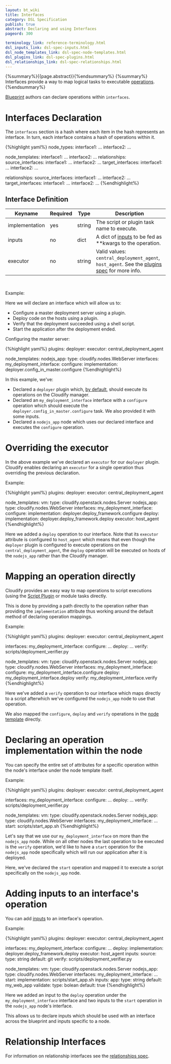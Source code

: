 ```yaml
---
layout: bt_wiki
title: Interfaces
category: DSL Specification
publish: true
abstract: Declaring and using Interfaces
pageord: 300

terminology_link: reference-terminology.html
dsl_inputs_link: dsl-spec-inputs.html
dsl_node_templates_link: dsl-spec-node-templates.html
dsl_plugins_link: dsl-spec-plugins.html
dsl_relationships_link: dsl-spec-relationships.html
---
```

{%summary%}{{page.abstract}}{%endsummary%}
{%summary%}
Interfaces provide a way to map logical tasks to executable [operations]({{page.terminology_link}}#operation).
{%endsummary%}

[Blueprint]({{page.terminology_link}}#blueprint) authors can declare operations within `interfaces`.

# Interfaces Declaration

The `interfaces` section is a hash where each item in the hash represents an interface. In turn, each interface contains a hash of operations within it.

{%highlight yaml%}
node_types:
  interface1:
    ...
  interface2:
    ...

node_templates:
  interface1:
    ...
  interface2:
    ...
  relationships:
    source_interfaces:
      interface1:
        ...
      interface2:
        ...
    target_interfaces:
      interface1:
        ...
      interface2:
        ...

relationships:
  source_interfaces:
    interface1:
      ...
    interface2:
      ...
  target_interfaces:
    interface1:
      ...
    interface2:
      ...
{%endhighlight%}

## Interface Definition

Keyname          | Required | Type        | Description
-----------      | -------- | ----        | -----------
implementation   | yes      | string      | The script or plugin task name to execute.
inputs           | no       | dict        | A dict of [inputs]({{page.dsl_inputs_link}}) to be fed as **kwargs to the operation.
executor         | no       | string      | Valid values: `central_deployment_agent`, `host_agent`. See the [plugins spec]({{page.dsl_plugins_link}}) for more info.

<br>

Example:

Here we will declare an interface which will allow us to:

* Configure a master deployment server using a plugin.
* Deploy code on the hosts using a plugin.
* Verify that the deployment succeeded using a shell script.
* Start the application after the deployment ended.

Configuring the master server:

{%highlight yaml%}
plugins:
  deployer:
    executor: central_deployment_agent

node_templates:
  nodejs_app:
    type: cloudify.nodes.WebServer
    interfaces:
      my_deployment_interface:
        configure:
          implementation: deployer.config_in_master.configure
{%endhighlight%}

In this example, we've:
* Declared a `deployer` plugin which, [by default](#overriding-the-executor), should execute its operations on the Cloudify manager.
* Declared an `my_deployment_interface` interface with a `configure` operation which should execute the `deployer.config_in_master.configure` task. We also provided it with some inputs.
* Declared a `nodejs_app` node which uses our declared interface and executes the `configure` operation.


# Overriding the executor

In the above example we've declared an `executor` for our `deployer` plugin.
Cloudify enables declaring an `executor` for a single operation thus overriding the previous declaration.

Example:

{%highlight yaml%}
plugins:
  deployer:
    executor: central_deployment_agent

node_templates:
  vm:
    type: cloudify.openstack.nodes.Server
  nodejs_app:
    type: cloudify.nodes.WebServer
    interfaces:
      my_deployment_interface:
        configure:
          implementation: deployer.deploy_framework.configure
        deploy:
          implementation: deployer.deploy_framework.deploy
          executor: host_agent
{%endhighlight%}

Here we added a `deploy` operation to our interface. Note that its `executor` attribute is configured to `host_agent` which means that even though the `deployer` plugin is configured to execute operations on the `central_deployment_agent`, the `deploy` operation will be executed on hosts of the `nodejs_app` rather than the Cloudify manager.


# Mapping an operation directly

Cloudify provides an easy way to map operations to script executions (using the [Script Plugin]({{page.script_plugin_link}}) or module tasks directly.

This is done by providing a path directly to the operation rather than providing the `implementation` attribute thus working around the default method of declaring operation mappings.

Example:

{%highlight yaml%}
plugins:
  deployer:
    executor: central_deployment_agent

interfaces:
  my_deployment_interface:
    configure:
      ...
    deploy:
      ...
    verify: scripts/deployment_verifier.py

node_templates:
  vm:
    type: cloudify.openstack.nodes.Server
  nodejs_app:
    type: cloudify.nodes.WebServer
    interfaces:
      my_deployment_interface:
        configure: my_deployment_interface.configure
        deploy: my_deployment_interface.deploy
        verify: my_deployment_interface.verify
{%endhighlight%}

Here we've added a `verify` operation to our interface which maps directly to a script afterwhich we've configured the `nodejs_app` node to use that operation.

We also mapped the `configure`, `deploy` and `verify` operations in the [node template]({{page.dsl_node_templates_link}}) directly.


# Declaring an operation implementation within the node

You can specify the entire set of attributes for a specific operation within the node's interface under the node template itself.

Example:

{%highlight yaml%}
plugins:
  deployer:
    executor: central_deployment_agent

interfaces:
  my_deployment_interface:
    configure:
      ...
    deploy:
      ...
    verify: scripts/deployment_verifier.py

node_templates:
  vm:
    type: cloudify.openstack.nodes.Server
  nodejs_app:
    type: cloudify.nodes.WebServer
    interfaces:
      my_deployment_interface:
        ...
        start: scripts/start_app.sh
{%endhighlight%}

Let's say that we use our `my_deployment_interface` on more than the `nodejs_app` node. While on all other nodes the last operation to be executed is the `verify` operation, we'd like to have a `start` operation for the `nodejs_app` node specifically which will run our application after it is deployed.

Here, we've declared the `start` operation and mapped it to execute a script specifically on the `nodejs_app` node.


# Adding inputs to an interface's operation

You can add [inputs]({{page.dsl_inputs_link}}) to an interface's operation.

Example:

{%highlight yaml%}
plugins:
  deployer:
    executor: central_deployment_agent

interfaces:
  my_deployment_interface:
    configure:
      ...
    deploy:
      implementation: deployer.deploy_framework.deploy
      executor: host_agent
      inputs:
        source:
          type: string
          default: git
    verify: scripts/deployment_verifier.py

node_templates:
  vm:
    type: cloudify.openstack.nodes.Server
  nodejs_app:
    type: cloudify.nodes.WebServer
    interfaces:
      my_deployment_interface:
        ...
        start:
          implementation: scripts/start_app.sh
          inputs:
            app:
              type: string
              default: my_web_app
            validate:
              type: bolean
              default: true
{%endhighlight%}

Here we added an input to the `deploy` operation under the `my_deployment_interface` interface and two inputs to the `start` operation in the `nodejs_app` node's interface.

This allows us to declare inputs which should be used with an interface across the blueprint and inputs specific to a node.

# Relationship Interfaces

For information on relationship interfaces see the [relationships spec]({{page.dsl_relationships_link}}#relationship-interfaces).